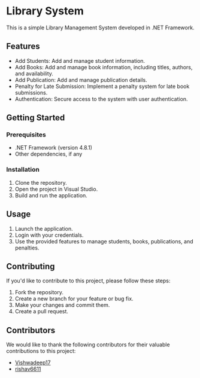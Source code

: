 # Library System

This is a simple Library Management System developed in .NET Framework.

## Features

- Add Students: Add and manage student information.
- Add Books: Add and manage book information, including titles, authors, and availability.
- Add Publication: Add and manage publication details.
- Penalty for Late Submission: Implement a penalty system for late book submissions.
- Authentication: Secure access to the system with user authentication.

## Getting Started

### Prerequisites

- .NET Framework (version 4.8.1)
- Other dependencies, if any

### Installation

1. Clone the repository.
2. Open the project in Visual Studio.
3. Build and run the application.

## Usage

1. Launch the application.
2. Login with your credentials.
3. Use the provided features to manage students, books, publications, and penalties.


## Contributing

If you'd like to contribute to this project, please follow these steps:

1. Fork the repository.
2. Create a new branch for your feature or bug fix.
3. Make your changes and commit them.
4. Create a pull request.
   

## Contributors

We would like to thank the following contributors for their valuable contributions to this project:
- [Vishwadeep17](https://github.com/Vishwadeep17)
- [rishav6611](https://github.com/rishav6611)
